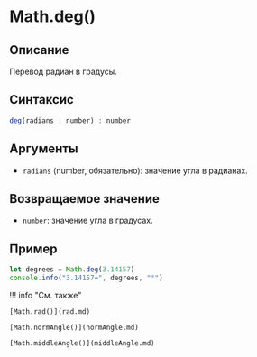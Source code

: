 # Math.deg()

## Описание
Перевод радиан в градусы.

## Синтаксис
```javascript
deg(radians : number) : number
``` 

## Аргументы
- `radians` (number, обязательно): значение угла в радианах.

## Возвращаемое значение
- `number`: значение угла в градусах.

## Пример
``` javascript linenums="1"
let degrees = Math.deg(3.14157)
console.info("3.14157=", degrees, "°")
``` 

!!! info "См. также"

    [Math.rad()](rad.md)

    [Math.normAngle()](normAngle.md)

    [Math.middleAngle()](middleAngle.md)

